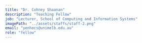 ```yaml
---
title: "Dr. Cohney Shaanan"
description: "Teaching Fellow"
job: "Lecturer, School of Computing and Information Systems"
imagePath: "../assets/staffs/staff-2.png"
email: "yenhocs@unimelb.edu.au"
role: "fellow"
---
```

